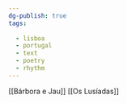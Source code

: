 ```yaml
---
dg-publish: true
tags:
  
  - lisboa
  - portugal
  - text
  - poetry
  - rhythm
---
```

[[Bárbora e Jau]]
[[Os Lusíadas]]